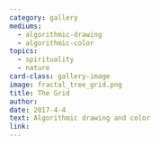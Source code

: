 ```yaml
---
category: gallery
mediums:
  - algorithmic-drawing
  - algorithmic-color
topics:
  - spirituality
  - nature
card-class: gallery-image
image: fractal_tree_grid.png
title: The Grid
author:
date: 2017-4-4
text: Algorithmic drawing and color
link:
---
```

